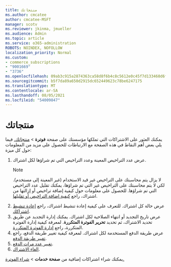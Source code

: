 ```yaml
---
title: منتجاتك
ms.author: cmcatee
author: cmcatee-MSFT
manager: scotv
ms.reviewer: jkinma, jmueller
ms.audience: Admin
ms.topic: article
ms.service: o365-administration
ROBOTS: NOINDEX, NOFOLLOW
localization_priority: Normal
ms.custom:
- commerce_subscriptions
- "9001669"
- "3736"
ms.openlocfilehash: 09ab3c915a2874363ca58d8f6b4c8c5612e0c45f7d133460d6fc61bfacc8ab4f
ms.sourcegitcommit: b5f7da89a650d2915dc652449623c78be6247175
ms.translationtype: MT
ms.contentlocale: ar-SA
ms.lasthandoff: 08/05/2021
ms.locfileid: "54009847"
---
```

# <a name="your-products"></a>منتجاتك

يمكنك العثور على الاشتراكات التي تملكها مؤسستك على صفحة **فوترة**  >  [منتجاتك.](https://go.microsoft.com/fwlink/p/?linkid=842054) فيما يلي بعض أهم النقاط في هذه الصفحة مع الارتباطات للحصول على مزيد من المعلومات حول كل ميزة:

1. عرض عدد التراخيص المعينة وعدد التراخيص التي تم شراؤها لكل اشتراك.
    > [!NOTE]
    > لا يزال يتم محاسبتك على التراخيص غير قيد الاستخدام (غير المعينة إلى مستخدم). لكي لا يتم محاسبتك على التراخيص غير التي تم شراؤها، يمكنك تقليل عدد التراخيص التي تم شراؤها. للحصول على معلومات حول كيفية إضافة تراخيص أو إزالتها من اشتراك، راجع [كيفية إضافة التراخيص أو تقليلها](https://docs.microsoft.com/alchemyinsights/how-to-add-or-reduce-licenses).
2. عرض حالة كل اشتراك. للتعرف على كيفية إعادة تنشيط اشتراك، راجع [إعادة تنشيط اشتراكك](reactivate-your-subscription.md).
3. عرض تاريخ التجديد أو انتهاء الصلاحية لكل اشتراك. يمكنك إدارة التجديد عن طريق تحديد الاشتراك، ثم تحديد **تحرير الفوترة المتكررة**. لمعرفة كيفية إدارة الفوترة المتكررة، راجع [إدارة الفوترة المتكررة](manage-auto-renewal.md).
4. عرض طريقة الدفع المستخدمة لكل اشتراك. لمعرفة كيفية تغيير طريقة الدفع، راجع [تغيير طريقة الدفع](change-payment-method.md).
5. [تغيير عدد مرات الدفع](change-how-often-you-pay.md).
6. [إلغاء الاشتراك](https://go.microsoft.com/fwlink/?linkid=2119113).

يمكنك شراء اشتراكات إضافية من **صفحة خدمات**  >  [شراء الفوترة.](https://go.microsoft.com/fwlink/p/?linkid=868433)